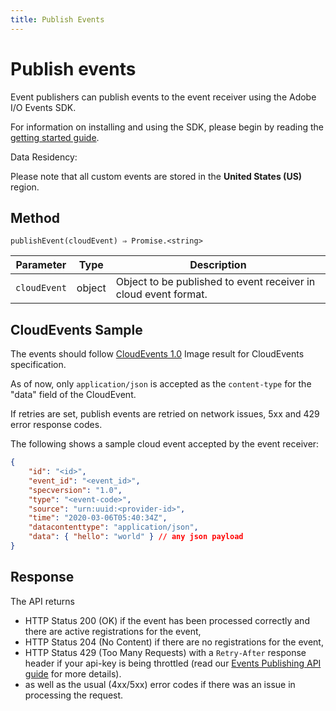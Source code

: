 ```yaml
---
title: Publish Events 
---
```


# Publish events

Event publishers can publish events to the event receiver using the Adobe I/O Events SDK. 

For information on installing and using the SDK, please begin by reading the [getting started guide](sdk-getting-started.md).

<InlineAlert slots="title, text"/>

Data Residency:

Please note that all custom events are stored in the **United States (US)** region.  

## Method

```shell
publishEvent(cloudEvent) ⇒ Promise.<string>
```

|Parameter	|Type	|Description|
|---|---|---|
|`cloudEvent`	|object	|Object to be published to event receiver in cloud event format.|

## CloudEvents Sample

The events should follow [CloudEvents 1.0](https://github.com/cloudevents/spec/blob/v1.0/spec.md) Image result for CloudEvents specification. 

As of now, only `application/json` is accepted as the `content-type` for the "data" field of the CloudEvent. 

If retries are set, publish events are retried on network issues, 5xx and 429 error response codes. 

The following shows a sample cloud event accepted by the event receiver:

```json
{
    "id": "<id>",
    "event_id": "<event_id>",
    "specversion": "1.0",
    "type": "<event-code>",
    "source": "urn:uuid:<provider-id>",
    "time": "2020-03-06T05:40:34Z",
    "datacontenttype": "application/json",
    "data": { "hello": "world" } // any json payload
}
```

## Response

The API returns 
* HTTP Status 200 (OK) if the event has been processed correctly and there are active registrations for the event,
* HTTP Status 204 (No Content) if there are no registrations for the event, 
* HTTP Status 429 (Too Many Requests) with a `Retry-After` response header if your api-key is being throttled (read our [Events Publishing API guide](../api/eventsingress-api.md) for more details).
* as well as the usual (4xx/5xx) error codes if there was an issue in processing the request.

